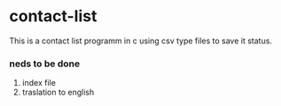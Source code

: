 # contact-list
This is a contact list programm in c using csv type files to save it status.

### neds to be done
1. index file
2. traslation to english
